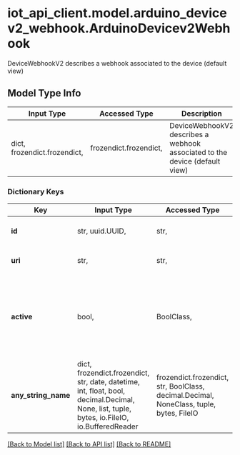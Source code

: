 # iot_api_client.model.arduino_devicev2_webhook.ArduinoDevicev2Webhook

DeviceWebhookV2 describes a webhook associated to the device (default view)

## Model Type Info
Input Type | Accessed Type | Description | Notes
------------ | ------------- | ------------- | -------------
dict, frozendict.frozendict,  | frozendict.frozendict,  | DeviceWebhookV2 describes a webhook associated to the device (default view) | 

### Dictionary Keys
Key | Input Type | Accessed Type | Description | Notes
------------ | ------------- | ------------- | ------------- | -------------
**id** | str, uuid.UUID,  | str,  | The uuid of the webhook | value must be a uuid
**uri** | str,  | str,  | The uri of the webhook | 
**active** | bool,  | BoolClass,  | Whether the webhook is active | [optional] if omitted the server will use the default value of True
**any_string_name** | dict, frozendict.frozendict, str, date, datetime, int, float, bool, decimal.Decimal, None, list, tuple, bytes, io.FileIO, io.BufferedReader | frozendict.frozendict, str, BoolClass, decimal.Decimal, NoneClass, tuple, bytes, FileIO | any string name can be used but the value must be the correct type | [optional]

[[Back to Model list]](../../README.md#documentation-for-models) [[Back to API list]](../../README.md#documentation-for-api-endpoints) [[Back to README]](../../README.md)

